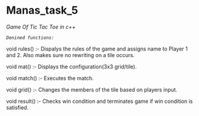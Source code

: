 # Manas_task_5

*Game Of Tic Tac Toe in c++* 


_`Denined functions:`_

void rules()    :- Dispalys the rules of the game and assigns name to Player 1 and 2. Also makes sure no rewriting on a tile occurs.

void mat()      :- Displays the configuration(3x3 grid/tile).

void match()    :- Executes the match.

void grid()     :- Changes the members of the tile based on players input.

void result()   :- Checks win condition and terminates game if win condition is satisfied.
